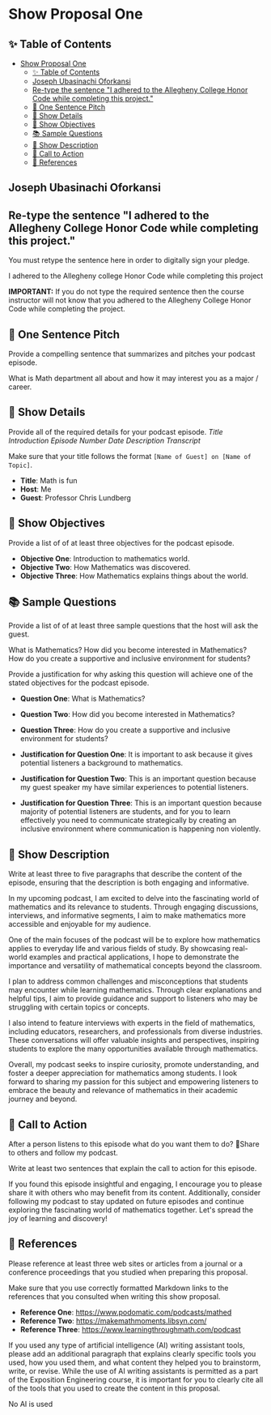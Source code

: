 # Show Proposal One

## ✨ Table of Contents

<!---toc start-->

- [Show Proposal One](#show-proposal-one)
  - [✨ Table of Contents](#-table-of-contents)
  - [Joseph Ubasinachi Oforkansi](#joseph-ubasinachi-oforkansi)
  - [Re-type the sentence "I adhered to the Allegheny College Honor Code while completing this project."](#re-type-the-sentence-i-adhered-to-the-allegheny-college-honor-code-while-completing-this-project)
  - [🏁 One Sentence Pitch](#-one-sentence-pitch)
  - [🔬 Show Details](#-show-details)
  - [📝 Show Objectives](#-show-objectives)
  - [📚 Sample Questions](#-sample-questions)
  - [🎉 Show Description](#-show-description)
  - [📢 Call to Action](#-call-to-action)
  - [🦜 References](#-references)

<!---toc end-->

## Joseph Ubasinachi Oforkansi

## Re-type the sentence "I adhered to the Allegheny College Honor Code while completing this project."

You must retype the sentence here in order to digitally sign your pledge.

I adhered to the Allegheny college Honor Code while completing this project


**IMPORTANT:** If you do not type the required sentence then the course
instructor will not know that you adhered to the Allegheny College Honor Code
while completing the project.

## 🏁 One Sentence Pitch

Provide a compelling sentence that summarizes and pitches your podcast
episode.

What is Math department all about and how it may interest you as a major / career.

## 🔬 Show Details

Provide all of the required details for your podcast episode.
*Title*
*Introduction*
*Episode Number*
*Date*
*Description*
*Transcript*

Make sure that your title follows the format `[Name of Guest] on [Name of
Topic]`.

- **Title**: Math is fun
- **Host**: Me
- **Guest**: Professor Chris Lundberg

## 📝 Show Objectives
Provide a list of of at least three objectives for the podcast episode.

- **Objective One**: Introduction to mathematics world.
- **Objective Two**: How Mathematics was discovered.
- **Objective Three**: How Mathematics explains things about the world.

## 📚 Sample Questions

Provide a list of of at least three sample questions that the host will
ask the guest.

What is Mathematics?
How did you become interested in Mathematics?
How do you create a supportive and inclusive environment for students?

Provide a justification for why asking this question will achieve one of
the stated objectives for the podcast episode.

- **Question One**: What is Mathematics?
- **Question Two**: How did you become interested in Mathematics?
- **Question Three**: How do you create a supportive and inclusive environment for students?

- **Justification for Question One**: It is important to ask because it gives potential listeners a background to mathematics.
- **Justification for Question Two**: This is an important question because my guest speaker my have similar experiences to potential   listeners.
- **Justification for Question Three**: This is an important question because majority of potential listeners are students, and for you to learn effectively you need to communicate strategically by creating an inclusive environment where communication is happening non violently.

## 🎉 Show Description

Write at least three to five paragraphs that describe the content of the
episode, ensuring that the description is both engaging and informative.

In my upcoming podcast, I am excited to delve into the fascinating world of mathematics and its relevance to students. Through engaging discussions, interviews, and informative segments, I aim to make mathematics more accessible and enjoyable for my audience.

One of the main focuses of the podcast will be to explore how mathematics applies to everyday life and various fields of study. By showcasing real-world examples and practical applications, I hope to demonstrate the importance and versatility of mathematical concepts beyond the classroom.

I plan to address common challenges and misconceptions that students may encounter while learning mathematics. Through clear explanations and helpful tips, I aim to provide guidance and support to listeners who may be struggling with certain topics or concepts.

I also intend to feature interviews with experts in the field of mathematics, including educators, researchers, and professionals from diverse industries. These conversations will offer valuable insights and perspectives, inspiring students to explore the many opportunities available through mathematics.

Overall, my podcast seeks to inspire curiosity, promote understanding, and foster a deeper appreciation for mathematics among students. I look forward to sharing my passion for this subject and empowering listeners to embrace the beauty and relevance of mathematics in their academic journey and beyond.

## 📢 Call to Action

After a person listens to this episode what do you want them to do?
 🤝Share to others and follow my podcast.

Write at least two sentences that explain the call to action for this episode.

 If you found this episode insightful and engaging, I encourage you to please share it with others who may benefit from its content. Additionally, consider following my podcast to stay updated on future episodes and continue exploring the fascinating world of mathematics together. Let's spread the joy of learning and discovery!

## 🦜 References

Please reference at least three web sites or articles from a journal or a
conference proceedings that you studied when preparing this proposal.

Make sure that you use correctly formatted Markdown links to the
references that you consulted when writing this show proposal.

- **Reference One**: https://www.podomatic.com/podcasts/mathed
- **Reference Two**: https://makemathmoments.libsyn.com/
- **Reference Three**: https://www.learningthroughmath.com/podcast

If you used any type of artificial intelligence (AI) writing assistant
tools, please add an additional paragraph that explains clearly specific tools
you used, how you used them, and what content they helped you to brainstorm,
write, or revise. While the use of AI writing assistants is permitted as a part
of the Exposition Engineering course, it is important for you to clearly cite
all of the tools that you used to create the content in this proposal.

No AI is used

